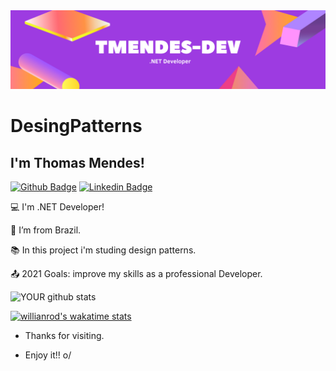 <img src="https://github.com/tmendes-dev/DesignPatterns/blob/main/logo.png">


# DesingPatterns

## I'm Thomas Mendes!
[![Github Badge](https://img.shields.io/badge/-Github-000?style=flat-square&logo=Github&logoColor=white&link=https://github.com/tmendes-dev)](https://github.com/tmendes-dev)
[![Linkedin Badge](https://img.shields.io/badge/-LinkedIn-blue?style=flat-square&logo=Linkedin&logoColor=white&link=https://www.linkedin.com/in/thomasmendes/)](https://www.linkedin.com/in/thomasmendes/)
 

:computer: I'm .NET Developer!

:house_with_garden: I’m from Brazil.

:books: In this project i'm studing design patterns.

:outbox_tray: 2021 Goals: improve my skills as a professional Developer.


![YOUR github stats](https://github-readme-stats.vercel.app/api?username=tmendes-dev&theme=radical&show_icons=true)

[![willianrod's wakatime stats](https://github-readme-stats.vercel.app/api/wakatime?username=tmendes-dev)](https://github.com/anuraghazra/github-readme-stats)






- Thanks for visiting.

- Enjoy it!! o/
